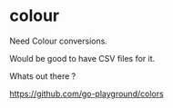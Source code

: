 # colour

Need Colour conversions.

Would be good to have CSV files for it.

Whats out there ?

https://github.com/go-playground/colors

